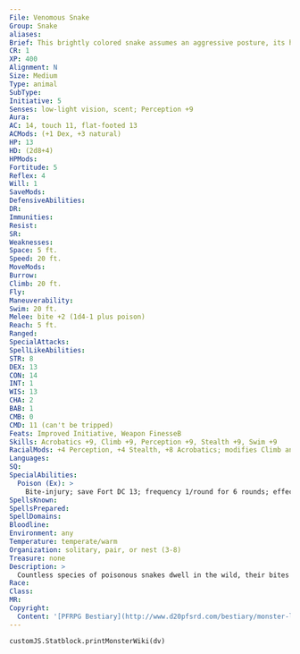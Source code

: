 ```yaml
---
File: Venomous Snake
Group: Snake
aliases: 
Brief: This brightly colored snake assumes an aggressive posture, its hissing mouth open to display its fangs.
CR: 1
XP: 400
Alignment: N
Size: Medium
Type: animal
SubType: 
Initiative: 5
Senses: low-light vision, scent; Perception +9
Aura: 
AC: 14, touch 11, flat-footed 13
ACMods: (+1 Dex, +3 natural)
HP: 13
HD: (2d8+4)
HPMods: 
Fortitude: 5
Reflex: 4
Will: 1
SaveMods: 
DefensiveAbilities: 
DR: 
Immunities: 
Resist: 
SR: 
Weaknesses: 
Space: 5 ft.
Speed: 20 ft.
MoveMods: 
Burrow: 
Climb: 20 ft.
Fly: 
Maneuverability: 
Swim: 20 ft.
Melee: bite +2 (1d4-1 plus poison)
Reach: 5 ft.
Ranged: 
SpecialAttacks: 
SpellLikeAbilities: 
STR: 8
DEX: 13
CON: 14
INT: 1
WIS: 13
CHA: 2
BAB: 1
CMB: 0
CMD: 11 (can't be tripped)
Feats: Improved Initiative, Weapon FinesseB
Skills: Acrobatics +9, Climb +9, Perception +9, Stealth +9, Swim +9
RacialMods: +4 Perception, +4 Stealth, +8 Acrobatics; modifies Climb and Swim with Dexterity
Languages: 
SQ: 
SpecialAbilities:
  Poison (Ex): >
    Bite-injury; save Fort DC 13; frequency 1/round for 6 rounds; effect 1d2 Con; cure 1 save.
SpellsKnown: 
SpellsPrepared: 
SpellDomains: 
Bloodline: 
Environment: any
Temperature: temperate/warm
Organization: solitary, pair, or nest (3-8)
Treasure: none
Description: >
  Countless species of poisonous snakes dwell in the wild, their bites capable of bringing down creatures much larger than themselves. Snakes of the size presented here are thankfully rarer than their smaller kin, but many species of rattlesnake, cobra, and similar reptiles can grow to this size. Venomous snakes are generally far more aggressive than constrictor snakes, and even larger variants do exist: you can create stats for a king cobra, for example, by applying the advanced and giant simple templates to the stats given above.
Race: 
Class: 
MR: 
Copyright:
  Content: '[PFRPG Bestiary](http://www.d20pfsrd.com/bestiary/monster-listings/animals/reptiles/snake/venomous)'
---
```

```dataviewjs
customJS.Statblock.printMonsterWiki(dv)
```
